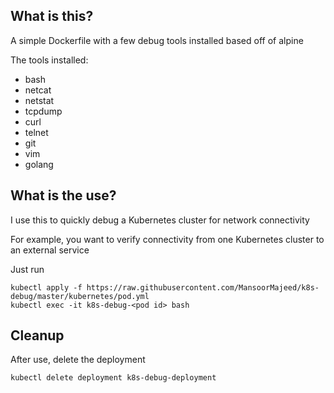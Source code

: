 ## What is this?

A simple Dockerfile with a few debug tools installed based off of alpine

The tools installed:
 - bash
 - netcat
 - netstat
 - tcpdump
 - curl
 - telnet
 - git
 - vim
 - golang

## What is the use?

I use this to quickly debug a Kubernetes cluster for network connectivity

For example, you want to verify connectivity from one Kubernetes cluster to an external service

Just run
```
kubectl apply -f https://raw.githubusercontent.com/MansoorMajeed/k8s-debug/master/kubernetes/pod.yml
kubectl exec -it k8s-debug-<pod id> bash
```

## Cleanup
After use, delete the deployment
```
kubectl delete deployment k8s-debug-deployment
```
